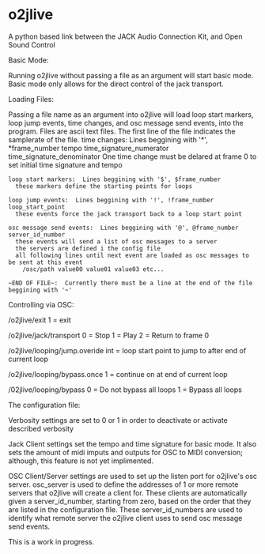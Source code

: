 # o2jlive
A python based link between the JACK Audio Connection Kit, and Open Sound Control


Basic Mode:

Running o2jlive without passing a file as an argument will start basic mode.  Basic mode only allows for the direct control of the jack transport.


Loading Files:

Passing a file name as an argument into o2jlive will load loop start markers, loop jump events, time changes, and osc message send events, into the program.  Files are ascii text files.  The first line of the file indicates the samplerate of the file.
    time changes:  Lines beggining with '*', *frame_number tempo time_signature_numerator time_signature_denominator
      One time change must be delared at frame 0 to set initial time signature and tempo
  
    loop start markers:  Lines beggining with '$', $frame_number
      these markers define the starting points for loops
  
    loop jump events:  Lines beggining with '!', !frame_number loop_start_point
      these events force the jack transport back to a loop start point
  
    osc message send events:  Lines beggining with '@', @frame_number server_id_number
      these events will send a list of osc messages to a server
      the servers are defined i the config file
      all following lines until next event are loaded as osc messages to be sent at this event
        /osc/path value00 value01 value03 etc...
  
    ~END OF FILE~:  Currently there must be a line at the end of the file beggining with '~'


Controlling via OSC:

/o2jlive/exit
    1 = exit

/o2jlive/jack/transport
    0 = Stop
    1 = Play
    2 = Return to frame 0

/o2jlive/looping/jump.overide
    int = loop start point to jump to after end of current loop

/o2jlive/looping/bypass.once
    1 = continue on at end of current loop

/02jlive/looping/bypass
    0 = Do not bypass all loops
    1 = Bypass all loops


The configuration file:

Verbosity settings are set to 0 or 1 in order to deactivate or activate described verbosity

Jack Client settings set the tempo and time signature for basic mode.  It also sets the amount of midi imputs and outputs for OSC to MIDI conversion; although, this feature is not yet implimented.

OSC Client/Server settings are used to set up the listen port for o2jlive's osc server.  osc_server is used to define the addresses of 1 or more remote servers that o2jlive will create a client for.  These clients are automatically given a server_id_number, starting from zero, based on the order that they are listed in the configuration file.  These server_id_numbers are used to identify what remote server the o2jlive client uses to send osc message send events.

This is a work in progress.
